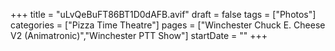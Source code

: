 +++
title = "uLvQeBuFT86BT1D0dAFB.avif"
draft = false
tags = ["Photos"]
categories = ["Pizza Time Theatre"]
pages = ["Winchester Chuck E. Cheese V2 (Animatronic)","Winchester PTT Show"]
startDate = ""
+++
